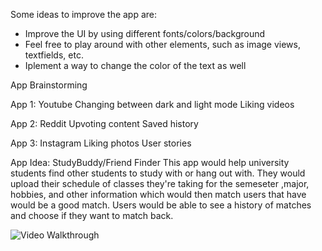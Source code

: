 Some ideas to improve the app are:
- Improve the UI by using different fonts/colors/background
- Feel free to play around with other elements, such as image views, textfields, etc.
- Iplement a way to change the color of the text as well


App Brainstorming

App 1: Youtube
Changing between dark and light mode
Liking videos

App 2: Reddit
Upvoting content
Saved history

App 3: Instagram
Liking photos
User stories

App Idea: StudyBuddy/Friend Finder
This app would help university students find other students to study with or hang out with.
They would upload their schedule of classes they're taking for the semeseter ,major, hobbies, and other information which would then match users that have would be a good match. Users would be able to see a history of matches and choose if they want to match back.

<img src='https://imgur.com/a/epCTmUO' title='Video Walkthrough' width='' alt='Video Walkthrough' />
